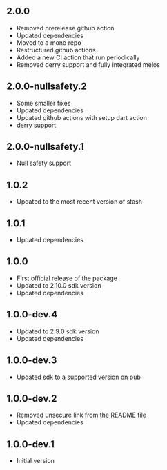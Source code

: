## 2.0.0

- Removed prerelease github action
- Updated dependencies
- Moved to a mono repo
- Restructured github actions
- Added a new CI action that run periodically
- Removed derry support and fully integrated melos

## 2.0.0-nullsafety.2

- Some smaller fixes
- Updated dependencies
- Updated github actions with setup dart action
- derry support

## 2.0.0-nullsafety.1

- Null safety support

## 1.0.2

- Updated to the most recent version of stash

## 1.0.1

- Updated dependencies

## 1.0.0

- First official release of the package
- Updated to 2.10.0 sdk version
- Updated dependencies

## 1.0.0-dev.4

- Updated to 2.9.0 sdk version
- Updated dependencies

## 1.0.0-dev.3

- Updated sdk to a supported version on pub

## 1.0.0-dev.2

- Removed unsecure link from the README file
- Updated dependencies

## 1.0.0-dev.1

- Initial version
